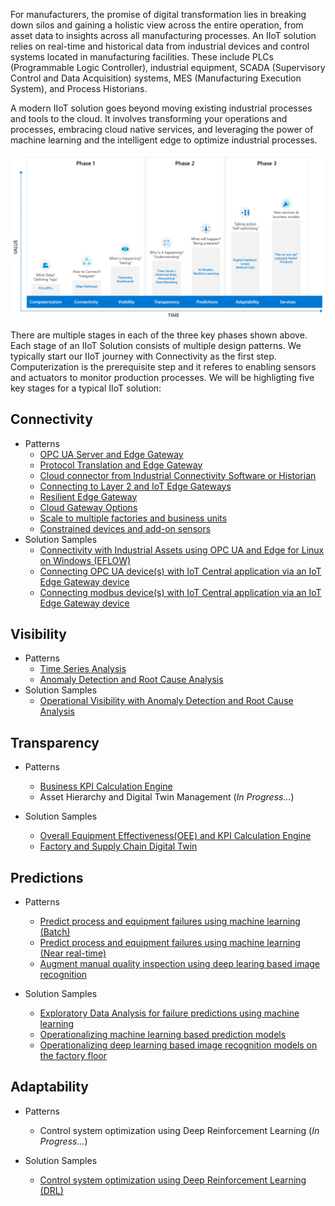 For manufacturers, the promise of digital transformation lies in breaking down silos and gaining a holistic view across the entire operation, from asset data to insights across all manufacturing processes. An IIoT solution relies on real-time and historical data from industrial devices and control systems located in manufacturing facilities. These include PLCs (Programmable Logic Controller), industrial equipment, SCADA (Supervisory Control and Data Acquisition) systems, MES (Manufacturing Execution System), and Process Historians.

A modern IIoT solution goes beyond moving existing industrial processes and tools to the cloud. It involves transforming your operations and processes, embracing cloud native services, and leveraging the power of machine learning and the intelligent edge to optimize industrial processes.

![IIoT Maturity](images/iiot-maturity.png)

There are multiple stages in each of the three key phases shown above. Each stage of an IIoT Solution consists of multiple design patterns. We typically start our IIoT journey with Connectivity as the first step. Computerization is the prerequisite step and it referes to enabling sensors and actuators to monitor production processes. We will be highligting five key stages for a typical IIoT solution:

## Connectivity 
- Patterns
    - [OPC UA Server and Edge Gateway](./iiot-connectivity-patterns.md#opc-ua-server-and-edge-gateway)
    - [Protocol Translation and Edge Gateway](./iiot-connectivity-patterns.md#protocol-translation-and-edge-gateway)
    - [Cloud connector from Industrial Connectivity Software or Historian](./iiot-connectivity-patterns.md#cloud-connector-from-industrial-connectivity-software-or-historian)
    - [Connecting to Layer 2 and IoT Edge Gateways](./iiot-connectivity-patterns.md#connecting-to-layer-2-and-iot-edge-gateways)
    - [Resilient Edge Gateway](./iiot-connectivity-patterns.md#resilient-edge-gateway)
    - [Cloud Gateway Options](./iiot-connectivity-patterns.md#cloud-gateway-options)
    - [Scale to multiple factories and business units](./iiot-connectivity-patterns.md#scale-to-multiple-factories-and-business-units)
    - [Constrained devices and add-on sensors](./iiot-connectivity-patterns.md#constrained-devices-and-add-on-sensors)
- Solution Samples
    - [Connectivity with Industrial Assets using OPC UA and Edge for Linux on Windows (EFLOW)](https://github.com/Azure-Samples/industrial-iot-patterns/tree/main/1_Connectivity)
    - [Connecting OPC UA device(s) with IoT Central application via an IoT Edge Gateway device](https://github.com/iot-for-all/iotc-opcua-iotedge-gateway)
    - [Connecting modbus device(s) with IoT Central application via an IoT Edge Gateway device](https://github.com/iot-for-all/iotc-modbus-iotedge-gateway)
    
## Visibility

- Patterns
    - [Time Series Analysis](./iiot-visibility-patterns.md#time-series-analysis)
    - [Anomaly Detection and Root Cause Analysis](./iiot-visibility-patterns.md#anomaly-detection-and-root-cause-analysis)
- Solution Samples
    - [Operational Visibility with Anomaly Detection and Root Cause Analysis](https://github.com/Azure-Samples/industrial-iot-patterns/tree/main/2_OperationalVisibility)

## Transparency

- Patterns
    - [Business KPI Calculation Engine](./iiot-transparency-patterns.md#business-kpi-calculation-engine)
    - Asset Hierarchy and Digital Twin Management (*In Progress...*)

- Solution Samples
    - [Overall Equipment Effectiveness(OEE) and KPI Calculation Engine](https://github.com/Azure-Samples/industrial-iot-patterns/tree/main/3_OEECalculationEngine)
    - [Factory and Supply Chain Digital Twin](https://github.com/Azure-Samples/industrial-iot-patterns/tree/main/4_FactorySupplyChainTwin)

## Predictions

- Patterns
    - [Predict process and equipment failures using machine learning (Batch)](./iiot-prediction-patterns.md#predict-process-and-equipment-failures-using-machine-learning-batch)
    - [Predict process and equipment failures using machine learning (Near real-time)](./iiot-prediction-patterns.md#predict-process-and-equipment-failures-using-machine-learning-near-real-time)
    - [Augment manual quality inspection using deep learing based image recognition](./iiot-prediction-patterns.md#augment-manual-quality-inspection-using-deep-learing-based-image-recognition)

- Solution Samples
    - [Exploratory Data Analysis for failure predictions using machine learning](https://github.com/Azure-Samples/industrial-iot-patterns/tree/main/5_ExplorationDataAnalysis)
    - [Operationalizing machine learning based prediction models](https://github.com/Azure-Samples/industrial-iot-patterns/tree/main/6_MachineLearningForIIoT)
    - [Operationalizing deep learning based image recognition models on the factory floor](https://github.com/Azure-Samples/industrial-iot-patterns/tree/main/7_ImageRecognitionForIIoT)

## Adaptability 

- Patterns
    - Control system optimization using Deep Reinforcement Learning (*In Progress...*)

- Solution Samples
    - [Control system optimization using Deep Reinforcement Learning (DRL)](https://github.com/Azure-Samples/industrial-iot-patterns/tree/main/8_DeepReinforcementLearningForIIoT)
